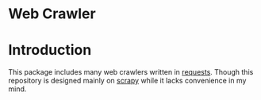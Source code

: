 # Web Crawler

# Introduction
   This package includes many web crawlers written in [requests](http://www.python-requests.org/en/master/).
   Though this repository is designed mainly on [scrapy](https://docs.scrapy.org/en/latest/index.html) while it lacks convenience in my mind. 